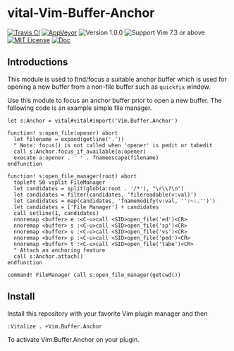 vital-Vim-Buffer-Anchor
==============================================================================
[![Travis CI](https://img.shields.io/travis/lambdalisue/vital-Vim-Buffer-Anchor/master.svg?style=flat-square&label=Travis%20CI)](https://travis-ci.org/lambdalisue/vital-Vim-Buffer-Anchor)
[![AppVeyor](https://img.shields.io/appveyor/ci/lambdalisue/vital-Vim-Buffer-Anchor/master.svg?style=flat-square&label=AppVeyor)](https://ci.appveyor.com/project/lambdalisue/vital-Vim-Buffer-Anchor/branch/master)
![Version 1.0.0](https://img.shields.io/badge/version-1.0.0-yellow.svg?style=flat-square)
![Support Vim 7.3 or above](https://img.shields.io/badge/support-Vim%207.3%20or%20above-yellowgreen.svg?style=flat-square)
[![MIT License](https://img.shields.io/badge/license-MIT-blue.svg?style=flat-square)](LICENSE)
[![Doc](https://img.shields.io/badge/doc-%3Ah%20vital--Vim--Buffer--Anchor-orange.svg?style=flat-square)](doc/vital-vim-buffer-anchor.txt)


Introductions
-------------------------------------------------------------------------------

This module is used to find/focus a suitable anchor buffer which is used for
opening a new buffer from a non-file buffer such as `quickfix` window.

Use this module to focus an anchor buffer prior to open a new buffer.
The following code is an example simple file manager.

```vim
let s:Anchor = vital#vital#import('Vim.Buffer.Anchor')

function! s:open_file(opener) abort
  let filename = expand(getline('.'))
  " Note: focus() is not called when 'opener' is pedit or tabedit
  call s:Anchor.focus_if_available(a:opener)
  execute a:opener . ' ' . fnameescape(filename)
endfunction

function! s:open_file_manager(root) abort
  topleft 50 vsplit FileManager
  let candidates = split(glob(a:root . '/*'), "\r\\?\n")
  let candidates = filter(candidates, 'filereadable(v:val)')
  let candidates = map(candidates, 'fnamemodify(v:val, '':~:.'')')
  let candidates = ['File Manager'] + candidates
  call setline(1, candidates)
  nnoremap <buffer> e :<C-u>call <SID>open_file('ed')<CR>
  nnoremap <buffer> s :<C-u>call <SID>open_file('sp')<CR>
  nnoremap <buffer> v :<C-u>call <SID>open_file('vs')<CR>
  nnoremap <buffer> p :<C-u>call <SID>open_file('ped')<CR>
  nnoremap <buffer> t :<C-u>call <SID>open_file('tabe')<CR>
  " Attach an anchoring feature
  call s:Anchor.attach()
endfunction

command! FileManager call s:open_file_manager(getcwd())
```

Install
-------------------------------------------------------------------------------

Install this repository with your favorite Vim plugin manager and then

```vim
:Vitalize . +Vim.Buffer.Anchor
```

To activate Vim.Buffer.Anchor on your plugin.
